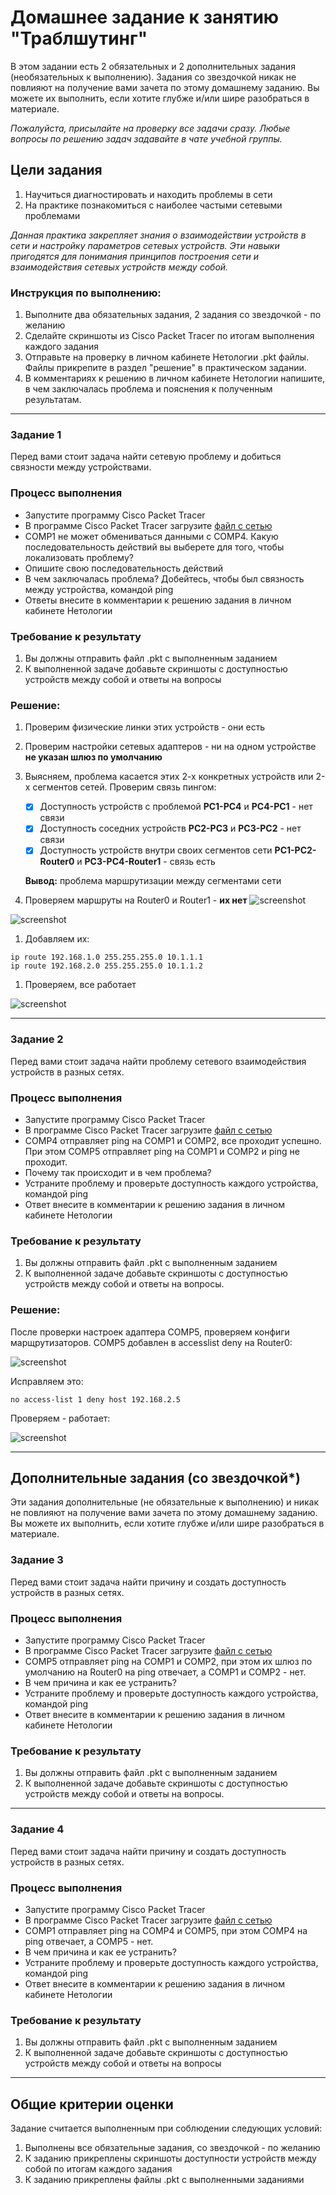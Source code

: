 # Домашнее задание к занятию "Траблшутинг"

В этом задании есть 2 обязательных и 2 дополнительных задания (необязательных к выполнению). Задания со звездочкой никак не повлияют на получение вами зачета по этому домашнему заданию. Вы можете их выполнить, если хотите глубже и/или шире разобраться в материале.

*Пожалуйста, присылайте на проверку все задачи сразу. Любые вопросы по решению задач задавайте в чате учебной группы.*

## Цели задания
1. Научиться диагностировать и находить проблемы в сети
2. На практике познакомиться с наиболее частыми сетевыми проблемами

*Данная практика закрепляет знания о взаимодействии устройств в сети и настройку параметров сетевых устройств. Эти навыки пригодятся для понимания принципов построения сети и взаимодействия сетевых устройств между собой.*

### Инструкция по выполнению: 
1. Выполните два обязательных задания, 2 задания со звездочкой - по желанию
2. Сделайте скриншоты из Cisco Packet Tracer по итогам выполнения каждого задания
3. Отправьте на проверку в личном кабинете Нетологии .pkt файлы. Файлы прикрепите в раздел "решение" в практическом задании.
4. В комментариях к решению в личном кабинете Нетологии напишите, в чем заключалась проблема и пояснения к полученным результатам. 


---

### Задание 1
Перед вами стоит задача найти сетевую проблему и добиться связности между устройствами. 

### Процесс выполнения
- Запустите программу Cisco Packet Tracer
- В программе Cisco Packet Tracer загрузите [файл с сетью](https://github.com/netology-code/snet-homeworks/blob/snet-22/%D0%97%D0%B0%D0%B4%D0%B0%D0%BD%D0%B8%D0%B5%20%E2%84%961%20(8.2.0).pkt)
- COMP1 не может обмениваться данными с COMP4. Какую последовательность действий вы выберете для того, чтобы локализовать проблему?
- Опишите свою последовательность действий
- В чем заключалась проблема? Добейтесь, чтобы был связность между устройства, командой ping
- Ответы внесите в комментарии к решению задания в личном кабинете Нетологии

### Требование к результату
1. Вы должны отправить файл .pkt с выполненным заданием
2. К выполненной задаче добавьте скриншоты с доступностью устройств между собой и ответы на вопросы

### Решение:

1. Проверим физические линки этих устройств - они есть
1. Проверим настройки сетевых адаптеров - ни на одном устройстве **не указан шлюз по умолчанию**
1. Выясняем, проблема касается этих 2-х конкретных устройств или 2-х сегментов сетей. Проверим связь пингом:
    
    - [x] Доступность устройств с проблемой **PC1-PC4** и **PC4-PC1** - нет связи
    - [x] Доступность соседних устройств **PC2-PC3** и **PC3-PC2** - нет связи
    - [x] Доступность устройств внутри своих сегментов сети **PC1-PC2-Router0** и **PC3-PC4-Router1** - связь есть

    **Вывод:** проблема маршрутизации между сегментами сети
1. Проверяем маршруты на Router0 и Router1 - **их нет**
![screenshot](https://github.com/yeti890/fops_15/blob/main/screenshots/router-0.png)

![screenshot](https://github.com/yeti890/fops_15/blob/main/screenshots/router-1.png)

1. Добавляем их:
```
ip route 192.168.1.0 255.255.255.0 10.1.1.1
ip route 192.168.2.0 255.255.255.0 10.1.1.2
```
1. Проверяем, все работает

![screenshot](https://github.com/yeti890/fops_15/blob/main/screenshots/ping-check.png)

---

### Задание 2 
Перед вами стоит задача найти проблему сетевого взаимодействия устройств в разных сетях.

### Процесс выполнения
- Запустите программу Cisco Packet Tracer
- В программе Cisco Packet Tracer загрузите [файл с сетью](https://github.com/netology-code/snet-homeworks/blob/snet-22/%D0%97%D0%B0%D0%B4%D0%B0%D0%BD%D0%B8%D0%B5%20%E2%84%962%20(8.2.0).pkt)
- COMP4 отправляет ping на COMP1 и COMP2, все проходит успешно. При этом COMP5 отправляет ping на COMP1 и COMP2 и ping не проходит. 
- Почему так происходит и в чем проблема?
- Устраните проблему и проверьте доступность каждого устройства, командой ping
- Ответ внесите в комментарии к решению задания в личном кабинете Нетологии

### Требование к результату
1. Вы должны отправить файл .pkt с выполненным заданием
2. К выполненной задаче добавьте скриншоты с доступностью устройств между собой и ответы на вопросы.

### Решение:

После проверки настроек адаптера COMP5, проверяем конфиги марщрутизаторов. COMP5 добавлен в accesslist deny на Router0:

![screenshot]()

Исправляем это:
```
no access-list 1 deny host 192.168.2.5
```
Проверяем - работает:

![screenshot]()

---


## Дополнительные задания (со звездочкой*)
Эти задания дополнительные (не обязательные к выполнению) и никак не повлияют на получение вами зачета по этому домашнему заданию. Вы можете их выполнить, если хотите глубже и/или шире разобраться в материале.


### Задание 3
Перед вами стоит задача найти причину и создать доступность устройств в разных сетях.

### Процесс выполнения
- Запустите программу Cisco Packet Tracer
- В программе Cisco Packet Tracer загрузите [файл с сетью](https://github.com/netology-code/snet-homeworks/blob/snet-22/%D0%97%D0%B0%D0%B4%D0%B0%D0%BD%D0%B8%D0%B5%20%E2%84%963%20(8.2.0).pkt)
- COMP5 отправляет ping на COMP1 и COMP2, при этом их шлюз по умолчанию на Router0 на ping отвечает, а COMP1 и COMP2 - нет.
- В чем причина и как ее устранить?
- Устраните проблему и проверьте доступность каждого устройства, командой ping
- Ответ внесите в комментарии к решению задания в личном кабинете Нетологии

### Требование к результату
1. Вы должны отправить файл .pkt с выполненным заданием
2. К выполненной задаче добавьте скриншоты с доступностью устройств между собой и ответы на вопросы.

---

### Задание 4
Перед вами стоит задача найти причину и создать доступность устройств в разных сетях.

### Процесс выполнения
- Запустите программу Cisco Packet Tracer
- В программе Cisco Packet Tracer загрузите [файл с сетью](https://github.com/netology-code/snet-homeworks/blob/snet-22/%D0%97%D0%B0%D0%B4%D0%B0%D0%BD%D0%B8%D0%B5%20%E2%84%964%20(8.2.0).pkt)
- COMP1 отправляет ping на COMP4 и COMP5, при этом COMP4 на ping отвечает, а COMP5 - нет.
- В чем причина и как ее устранить?
- Устраните проблему и проверьте доступность каждого устройства, командой ping 
- Ответ внесите в комментарии к решению задания в личном кабинете Нетологии

### Требование к результату
1. Вы должны отправить файл .pkt с выполненным заданием
2. К выполненной задаче добавьте скриншоты с доступностью устройств между собой и ответы на вопросы

----

## Общие критерии оценки
Задание считается выполненным при соблюдении следующих условий:
1. Выполнены все обязательные задания, со звездочкой - по желанию
2. К заданию прикреплены скриншоты доступности устройств между собой по итогам каждого задания
3. К заданию прикреплены файлы .pkt с выполненными заданиями
